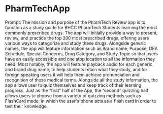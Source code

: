 # PharmTechApp

Prompt: The mission and purpose of the PharmTech Review app is to function as a study guide for BHCC PharmTech Students learning the most commonly prescribed drugs. The app will initially provide a way to present, review, and practice the top 200 most prescribed drugs, offering users various ways to categorize and study these drugs. Alongside generic names, the app will feature information such as Brand name, Purpose, DEA Schedule, Special Concerns, Drug Category, and Study Topic so that users have an easily accessible and one stop location to all the information they need. Most notably, the app will feature playback audio for each generic and brand drug name, to help students retain what they study, and for foreign speaking users it will help them achieve pronunciation and recognition of these medical terms.
        	  Alongside all the study information, the app allows user to quiz themselves and keep track of their learning progress. Just as the “first” half of the App, the “second” quizzing half allows users to choose from a variety of quizzing methods such as FlashCard mode, in which the user's phone acts as a flash card in order to test their knowledge. 
